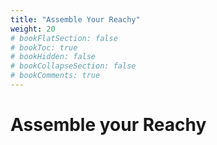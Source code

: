 ```yaml
---
title: "Assemble Your Reachy"
weight: 20
# bookFlatSection: false
# bookToc: true
# bookHidden: false
# bookCollapseSection: false
# bookComments: true
---
```


# Assemble your Reachy

<!-- Why il est pas déjà tout monté -->